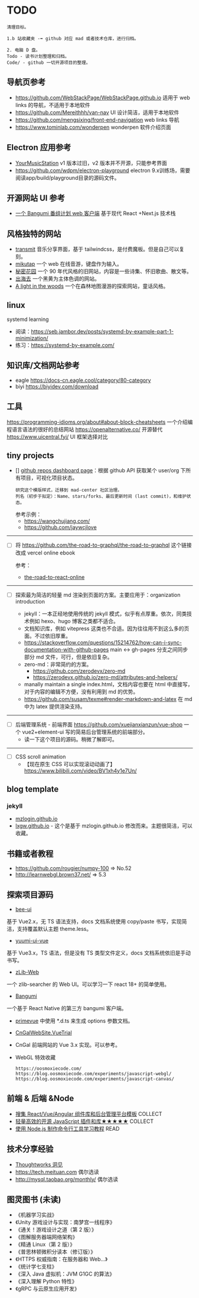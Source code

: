 # TODO

```
清理目标。

1.b 站收藏夹 -➡️ github 对应 mad 或者技术仓库，进行归档。

2. 电脑 D 盘。
Todo - 读书计划整理和归档。
Code/ - github 一切开源项目的整理。
```

## 导航页参考

- https://github.com/WebStackPage/WebStackPage.github.io 适用于 web links 的导航，不适用于本地软件
- https://github.com/Mereithhh/van-nav UI 设计简洁，适用于本地软件
- https://github.com/mengsixing/front-end-navigation web links 导航
- https://www.tominlab.com/wonderpen wonderpen 软件介绍页面

## Electron 应用参考

- [YourMusicStation](https://ymsv2.top/) v1 版本过旧，v2 版本并不开源，只能参考界面
- https://github.com/wdpm/electron-playground electron 9.x训练场，需要阅读app/build/playground目录的源码文件。

## 开源网站 UI 参考

- [一个 Bangumi 番组计划 web 客户端](https://github.com/Zebeqo/Bangumi) 基于现代 React +Next.js 技术栈

## 风格独特的网站

- [transmit](https://transmit.tailwindui.com/) 音乐分享界面，基于 tailwindcss，是付费魔板。但是自己可以复刻。
- [mikutap](https://aidn.jp/mikutap/) 一个 web 在线音游，键盘作为输入。
- [秘密花园](http://www.yini.org/club/garden.html) 一个 90 年代风格的旧网站，内容是一些诗集、怀旧歌曲、散文等。
- [出海去](https://chuhaiqu.club/) 一个黑黄为主体色调的网站。
- [A light in the woods](https://alightinthewoods.net/) 一个在森林地图漫游的探索网站，童话风格。

## linux

systemd learning

- 阅读：https://seb.jambor.dev/posts/systemd-by-example-part-1-minimization/
- 练习：https://systemd-by-example.com/

## 知识库/文档网站参考

- eagle https://docs-cn.eagle.cool/category/80-category
- biyi https://biyidev.com/download

## 工具

https://programming-idioms.org/about#about-block-cheatsheets 一个介绍编程语言语法的很好的总结网站
https://openalternative.co/ 开源替代
https://www.uicentral.fyi/ UI 框架选择对比

## tiny projects

- [] [github repos dashboard page]()：根据 github API 获取某个 user/org 下所有项目，可视化项目状态。
  ```
  研究这个模版样式，迁移到 mad-center 社区治理。
  列名（初步于拟定）：Name、stars/forks、最后更新时间 (last commit)，和维护状态。
  ```
  参考示例：
    - https://wangchujiang.com/
    - https://github.com/jaywcjlove

---

- [ ] 将 https://github.com/the-road-to-graphql/the-road-to-graphql 这个链接改成 vercel online ebook

  参考：
    - [the-road-to-react-online](https://the-road-to-react-online.vercel.app/manuscript/foreword.html)

---

- [ ] 探索最为简洁的轻量 md 渲染到页面的方案。主要应用于：organization introduction

    - jekyll：一本正经地使用传统的 jekyll 模式，似乎有点厚重。依次，同类技术例如 hexo、hugo 博客之类都不适合。
    - 文档知识库，例如 vitepress 这类也不合适。因为往往用不到这么多的页面。不过依旧厚重。
    - https://stackoverflow.com/questions/15214762/how-can-i-sync-documentation-with-github-pages main <-> gh-pages
      分支之间同步部分 md 文件，可行，但是依旧复杂。
    - zero-md：非常简约的方案。
        - https://github.com/zerodevx/zero-md
        - https://zerodevx.github.io/zero-md/attributes-and-helpers/
    - manally maintain a single index.html，文档内容也要在 html 中直接写，对于内容的编辑不方便，没有利用到 md 的优势。
    - https://github.com/susam/texme#render-markdown-and-latex 在 md 中为 latex 提供渲染支持。

---

- [ ] 后端管理系统 - 前端界面 https://github.com/xuejianxianzun/vue-shop 一个 vue2+element-ui 写的简易后台管理系统的前端部分。
    - 读一下这个项目的源码。稍微了解即可。

---

- [ ] CSS scroll animation
    - 【现在原生 CSS 可以实现滚动动画了】 https://www.bilibili.com/video/BV1xh4y1e7Un/

## blog template

### jekyll

- [mzlogin.github.io](https://github.com/mzlogin/mzlogin.github.io)
- [lxgw.github.io](https://github.com/lxgw/lxgw.github.io) - 这个是基于 mzlogin.github.io 修改而来。主题很简洁，可以收藏。

## 书籍或者教程

- https://github.com/rougier/numpy-100  => No.52
- http://learnwebgl.brown37.net/ => 5.3

## 探索项目源码

- [bee-ui](https://github.com/DWYW/bee-ui)

基于 Vue2.x，无 TS 语法支持，docs 文档系统使用 copy/paste 书写，实现简洁，支持覆盖默认主题 theme.less。

- [yuumi-ui-vue](https://github.com/DWYW/yuumi-ui-vue)

基于 Vue3.x，TS 语法，但是没有 TS 类型文件定义，docs 文档系统依旧是手动书写。

- [zLib-Web](https://github.com/Senkita/zLib-Web)

一个 zlib-searcher 的 Web UI。可以学习一下 react 18+ 的简单使用。

- [Bangumi](https://github.com/czy0729/Bangumi)

一个基于 React Native 的第三方 bangumi 客户端。

- [primevue](https://github.com/primefaces/primevue) 中使用 *.d.ts 来生成 options 参数文档。

- [CnGalWebSite.VueTrial](https://github.com/CnGal/CnGalWebSite.VueTrial)

- CnGal 前端网站的 Vue 3.x 实现。可以参考。

- WebGL 特效收藏
  ```
  https://oosmoxiecode.com/
  https://blog.oosmoxiecode.com/experiments/javascript-webgl/
  https://blog.oosmoxiecode.com/experiments/javascript-canvas/
  ```

## 前端 & 后端 &Node

- [搜集 React/Vue/Angular 组件库和后台管理平台模板](https://github.com/jaywcjlove/awesome-uikit) COLLECT
- [轻量高效的开源 JavaScript 插件和库★★★★★](https://github.com/jaywcjlove/handbook/blob/master/docs/JavaScript/SDK.md)
  COLLECT
- [使用 Node.js 制作命令行工具学习教程](https://github.com/jaywcjlove/wcj) READ

## 技术分享经验

- [Thoughtworks 洞见](https://insights.thoughtworks.cn/tag/featured/)
- https://tech.meituan.com 偶尔选读
- http://mysql.taobao.org/monthly/ 偶尔选读

## 图灵图书 (未读)

- 《机器学习实战》
- 《Unity 游戏设计与实现：南梦宫一线程序》
- 《通关！游戏设计之道（第 2 版）》
- 《图解服务器端网络架构》
- 《精通 Linux（第 2 版）》
- 《普思林顿微积分读本（修订版）》
- 《HTTPS 权威指南：在服务器和 Web...》
- 《统计学七支柱》
- 《深入 Java 虚拟机：JVM G1GC 的算法》
- 《深入理解 Python 特性》
- 《gRPC 与云原生应用开发》